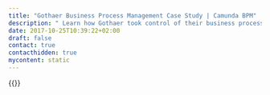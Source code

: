 ```yaml
---
title: "Gothaer Business Process Management Case Study | Camunda BPM"
description: " Learn how Gothaer took control of their business process automation and improved efficiency in their organization with Camunda. Camunda is the leader for workflow automation based on Java and BPMN 2.0."
date: 2017-10-25T10:39:22+02:00
draft: false
contact: true
contacthidden: true
mycontent: static
---
```

{{<case-study-single
company="Gothaer"
companydescription="<p>Founded in 1820, Gothaer Insurance Group ranks among Germany’s largest insurance groups and is one of the country’s largest mutual insurance associations. Gothaer counts approximately 4.2 million clients, in the private as well as the small and medium-sized enterprise sector. Gothaer writes gross premiums of more than EUR 4.4 billion and its business portfolio is broadly diversified – its premium income is split into the segments non-life, life and health. </p>"
customerquote=""
teaser=""
usecase=""
videolink=""
logo="//images.ctfassets.net/vpidbgnakfvf/15qo7RvxACQceogIyeSmSq/cf9be6770dd97e8f84bd9eef396b5165/Gothaer__1_.svg"
pdf=""
thumbnail="">}}
